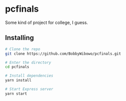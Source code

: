 # pcfinals

Some kind of project for college, I guess.

## Installing

```bash
# Clone the repo
git clone https://github.com/BobbyWibowo/pcfinals.git

# Enter the directory
cd pcfinals

# Install dependencies
yarn install

# Start Express server
yarn start
```
